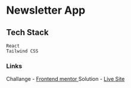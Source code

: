 # Newsletter App

## Tech Stack

    React
    Tailwind CSS

### Links

Challange - [Frontend mentor ](https://www.frontendmentor.io/challenges/newsletter-signup-form-with-success-message-3FC1AZbNrv/hub)
Solution - [Live Site](https://newsletter-app-fm.netlify.app/)
